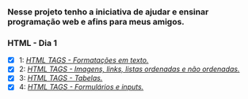 ### Nesse projeto tenho a iniciativa de ajudar e ensinar programação web e afins para meus amigos.

### HTML - Dia 1
- [x] 1: [_HTML TAGS - Formatações em texto._](https://github.com/LiukenMonteiro/Projeto---aulas/blob/main/Projeto%20-%20aula%201/aula1.html)
- [x] 2: [_HTML TAGS - Imagens, links, listas ordenadas e não ordenadas._](https://github.com/LiukenMonteiro/Projeto---aulas/tree/main/Projeto%20-%20aula%202)
- [x] 3: [_HTML TAGS - Tabelas._](https://github.com/LiukenMonteiro/Projeto---aulas/tree/main/Projeto%20-%20aula%203)
- [x] 4: [_HTML TAGS - Formulários e inputs._](https://github.com/LiukenMonteiro/Projeto---aulas/tree/main/Projeto%20-%20aula%204)